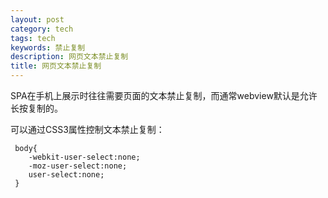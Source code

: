 ```yaml
---
layout: post
category: tech
tags: tech
keywords: 禁止复制
description: 网页文本禁止复制
title: 网页文本禁止复制
---
```


SPA在手机上展示时往往需要页面的文本禁止复制，而通常webview默认是允许长按复制的。

可以通过CSS3属性控制文本禁止复制：

```
 body{
 	-webkit-user-select:none;
 	-moz-user-select:none;
 	user-select:none;
 }
```



